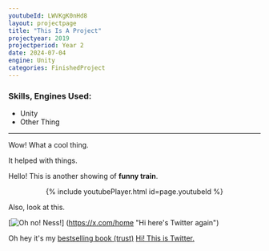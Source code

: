```yaml
---
youtubeId: LWVKgK0nHd8
layout: projectpage
title: "This Is A Project"
projectyear: 2019
projectperiod: Year 2
date: 2024-07-04
engine: Unity
categories: FinishedProject
---
```

### Skills, Engines Used: 

- Unity
- Other Thing

---

Wow! What a cool thing.

It helped with things.

Hello! This is another showing of **funny train**.

<center>{% include youtubePlayer.html id=page.youtubeId %}</center>



Also, look at this.

[![Oh no! Ness!](/zd2hortontest.github.io/assets/img/NessMeme.png)]
(https://x.com/home "Hi here's Twitter again")


Oh hey it's my [bestselling book (trust)](/ProjectPages/hi.txt)
[Hi! This is Twitter.](https://x.com/home)